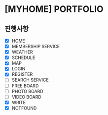 # [MYHOME] PORTFOLIO 

## 진행사항
- [x] HOME
- [x] MEMBERSHIP SERVICE
- [x] WEATHER
- [x] SCHEDULE
- [x] MAP
- [x] LOGIN
- [x] REGISTER
- [ ] SEARCH SERVICE
- [ ] FREE BOARD
- [ ] PHOTO BOARD
- [ ] VIDEO BOARD
- [x] WRITE
- [x] NOTFOUND
